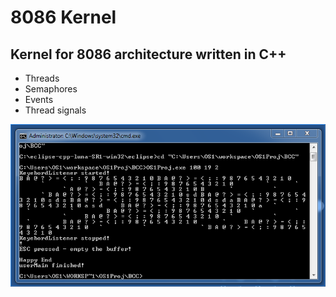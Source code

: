 # 8086 Kernel

## Kernel for 8086 architecture written in C++

- Threads
- Semaphores
- Events
- Thread signals

![Preview](Preview.png)
